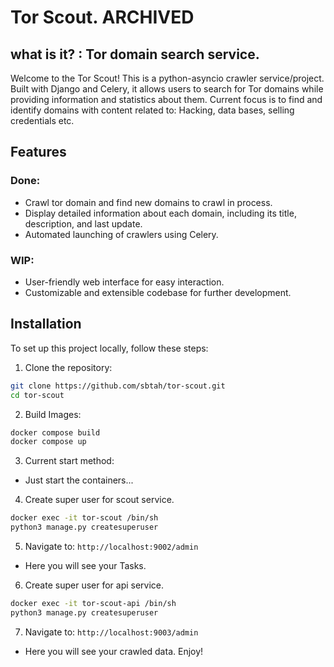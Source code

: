# Tor Scout. ARCHIVED
## what is it? : Tor domain search service.


Welcome to the Tor Scout!
This is a python-asyncio crawler service/project. Built with Django and Celery, it allows users to search for Tor domains while providing information and statistics about them.
Current focus is to find and identify domains with content related to: Hacking, data bases, selling credentials etc.

## Features

### Done:
- Crawl tor domain and find new domains to crawl in process.
- Display detailed information about each domain, including its title, description, and last update.
- Automated launching of crawlers using Celery.

### WIP:
- User-friendly web interface for easy interaction.
- Customizable and extensible codebase for further development.

## Installation

To set up this project locally, follow these steps:

1. Clone the repository:
```bash
git clone https://github.com/sbtah/tor-scout.git
cd tor-scout
```

2. Build Images:
```bash
docker compose build
docker compose up
```

3. Current start method:
 - Just start the containers...


4. Create super user for scout service.
```bash
docker exec -it tor-scout /bin/sh
python3 manage.py createsuperuser
```

5. Navigate to: `http://localhost:9002/admin`
 - Here you will see your Tasks.


6. Create super user for api service.
```bash
docker exec -it tor-scout-api /bin/sh
python3 manage.py createsuperuser
```

7. Navigate to: `http://localhost:9003/admin`
 - Here you will see your crawled data. Enjoy!
